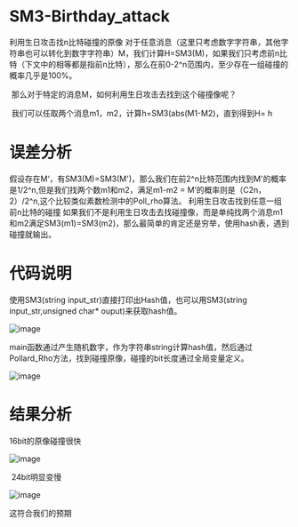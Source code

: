 # SM3-Birthday_attack
利用生日攻击找n比特碰撞的原像
​ 对于任意消息（这里只考虑数字字符串，其他字符串也可以转化到数字字符串）M，我们计算H=SM3(M)，如果我们只考虑前n比特（下文中的相等都是指前n比特），那么在前0-2^n范围内，至少存在一组碰撞的概率几乎是100%。

​ 那么对于特定的消息M，如何利用生日攻击去找到这个碰撞像呢？

​ 我们可以任取两个消息m1，m2，计算h=SM3(abs(M1-M2)，直到得到H= h


# 误差分析

假设存在M‘，有SM3(M)=SM3(M')，那么我们在前2^n比特范围内找到M'的概率是1/2^n,但是我们找两个数m1和m2，满足m1-m2 = M’的概率则是（C2n，2）/2^n,这个比较类似素数检测中的Poll_rho算法。
利用生日攻击找到任意一组前n比特的碰撞
​ 如果我们不是利用生日攻击去找碰撞像，而是单纯找两个消息m1和m2满足SM3(m1)=SM3(m2)，那么最简单的肯定还是穷举，使用hash表，遇到碰撞就输出。



# 代码说明
使用SM3(string input_str)直接打印出Hash值，也可以用SM3(string input_str,unsigned char* ouput)来获取hash值。



![image](https://user-images.githubusercontent.com/75195549/180794501-77883cf6-6676-474d-bfc0-0f5461d234a0.png)




main函数通过产生随机数字，作为字符串string计算hash值，然后通过Pollard_Rho方法，找到碰撞原像，碰撞的bit长度通过全局变量定义。




![image](https://user-images.githubusercontent.com/75195549/180794437-33e5c7b8-d297-4a5f-bcdc-13f8ca911387.png)







# 结果分析


16bit的原像碰撞很快




![image](https://user-images.githubusercontent.com/75195549/180797311-4016feb0-4de4-441b-8c4d-09de5e402368.png)




​ 24bit明显变慢




![image](https://user-images.githubusercontent.com/75195549/180797870-1f554189-441f-4b1c-b3cc-0455bb7abe6f.png)


这符合我们的预期

